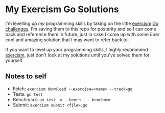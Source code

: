 # My Exercism Go Solutions

I'm levelling up _my_ programming skills by taking on the little [exercism](http://exercism.io) [Go challenges](https://exercism.io/tracks/go). I'm saving them to this repo for posterity and so I can come back and reference them in future, just in case I come up with some über cool and amazing solution that I may want to refer back to.

If _you_ want to level up your programming skills, I highly recommend [exercism](http://exercism.io), just don't look at my solutions until you've solved them for yourself.

## Notes to self

- Fetch: `exercism download --exercise=<name> --track=go `
- Tests: `go test`
- Benchmark: `go test -v --bench . --benchmem`
- Submit: `exercism submit <file>.go`
